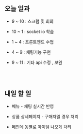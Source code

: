 ## 오늘 일과

- 9 ~ 10 : 스크럼 및 회의

- 10 ~ 1 : socket io 학습

- 1 ~ 4 : 프론트엔드 수업

- 4 ~ 9 : 채팅기능 구현

- 9 ~ 11 : 기타 api 수정 , 보완

</br>
</br>

## 내일 할 일

- 메뉴 - 채팅 실시간 반영

- 상품 상세페이지 - 구매자일 경우 처리

- 메인에 동별로 아이템 나오게 처리
